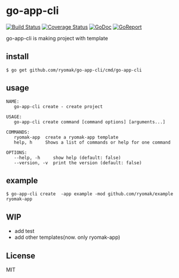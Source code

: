 # go-app-cli
[![Build Status](https://github/ryomak/go-app-cli/workflows/Test/badge.svg)](https://github.com/ryomak/go-app-cli/actions?workflow=Test)
[![Coverage Status](https://coveralls.io/repos/github/ryomak/go-app-cli/badge.svg?branch=master)](https://coveralls.io/github/ryomak/go-app-cli?branch=master)
[![GoDoc](https://godoc.org/github.com/ryomak/go-app-cli?status.svg)](https://godoc.org/github.com/ryomak/go-app-cli)
[![GoReport](https://goreportcard.com/badge/github.com/ryomak/go-app-cli)](https://goreportcard.com/report/github.com/ryomak/go-app-cli)

go-app-cli is making project with template


## install

```
$ go get github.com/ryomak/go-app-cli/cmd/go-app-cli
```

## usage

```
NAME:
   go-app-cli create - create project

USAGE:
   go-app-cli create command [command options] [arguments...]

COMMANDS:
   ryomak-app  create a ryomak-app template
   help, h     Shows a list of commands or help for one command

OPTIONS:
   --help, -h     show help (default: false)
   --version, -v  print the version (default: false)
```

## example

```
$ go-app-cli create  -app example -mod github.com/ryomak/example ryomak-app
```

## WIP
- add test
- add other templates(now. only ryomak-app)

## License
MIT
